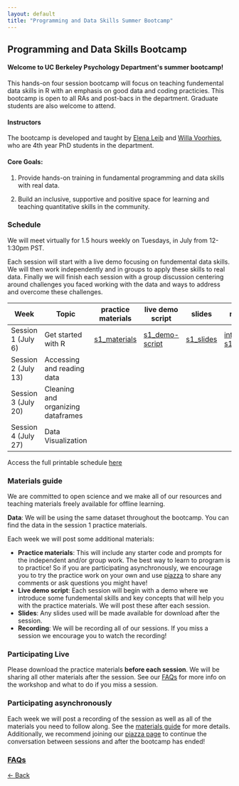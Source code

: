 ```yaml
---
layout: default
title: "Programming and Data Skills Summer Bootcamp"
---
```


## Programming and Data Skills Bootcamp
#### Welcome to UC Berkeley Psychology Department's summer bootcamp! 
This hands-on four session bootcamp will focus on teaching fundemental data skills in R with an emphasis on good data and coding practicies. This bootcamp is open to all RAs and post-bacs in the department. Graduate students are also welcome to attend.

#### Instructors
The bootcamp is developed and taught by [Elena Leib](https://bungelab.berkeley.edu/graduate-students/) and [Willa Voorhies](https://cnl.berkeley.edu/people/willa-voorhies/), who are 4th year PhD students in the department.

#### Core Goals:
1) Provide hands-on training in fundamental programming and data skills with real data.  

2) Build an inclusive, supportive and positive space for learning and teaching quantitative skills in the community. 

### Schedule

We will meet virtually for 1.5 hours weekly on Tuesdays, in July from 12-1:30pm PST. 

Each session will start with a live demo focusing on fundemental data skills. We will then work independently and in groups to apply these skills to real data. Finally we will finish each session with a group discussion centering around challenges you faced working with the data and ways to address and overcome these challenges. 


|  Week | Topic | practice materials |live demo script |slides | recording | 
| ------|-------|------- |  ------|-------|-------|
| Session 1 (July 6) |Get started with R|[s1_materials](session_1.zip) | [s1_demo-script](My_first_script.R)|[s1_slides](summer-bootcamp_session1.pdf)| [intro](https://berkeley.box.com/s/eighm3dmxtkk5qu515md888kmr0a73oo). [s1_recording](https://berkeley.box.com/s/ma0qi93jsnnkeqw271yh1p53xh6tyyak)|
| Session 2 (July 13) |Accessing and reading data| | | | |
| Session 3 (July 20)|Cleaning and organizing dataframes| | | | |
| Session 4 (July 27) |Data Visualization| | | | |

Access the full printable schedule [here](2021_bootcampschedule.png)

### Materials guide
We are committed to open science and we make all of our resources and teaching materials freely available for offline learning.

**Data**: We will be using the same dataset throughout the bootcamp. You can find the data in the session 1 practice materials.   

Each week we will post some additional materials: 

* **Practice materials**: This will include any starter code and prompts for the independent and/or group work. The best way to learn to program is to practice! So if you are participating asynchronously, we encourage you to try the practice work on your own and use [piazza](https://piazza.com/class/kqgzwi37jc6c) to share any comments or ask questions you might have! 
* **Live demo script**: Each session will begin with a demo where we introduce some fundemental skills and key concepts that will help you with the practice materials. We will post these after each session. 
* **Slides**: Any slides used will be made available for download after the session. 
* **Recording**: We will be recording all of our sessions. If you miss a session we encourage you to watch the recording! 

### Participating Live
Please download the practice materials **before each session**. We will be sharing all other materials after the session.
See our [FAQs](https://ucb-psychology-quack.github.io/site/summer_bootcamp/FAQs) for more info on the workshop and what to do if you miss a session. 

### Participating asynchronously 
Each week we will post a recording of the session as well as all of the materials you need to follow along. See the [materials guide](https://github.com/UCB-Psychology-QuACK/site/blob/main/summer_bootcamp/bootcamp.md#materials-guide) for more details. Additionally, we recommend joining our [piazza page](https://piazza.com/class/kqgzwi37jc6c) to continue the conversation between sessions and after the bootcamp has ended!  



### [FAQs](https://ucb-psychology-quack.github.io/site/summer_bootcamp/FAQs)

[<- Back](https://ucb-psychology-quack.github.io/site)
